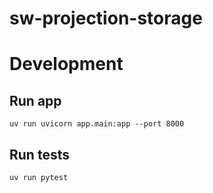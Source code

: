 # sw-projection-storage

# Development

## Run app

```
uv run uvicorn app.main:app --port 8000
```

## Run tests

```
uv run pytest
```

